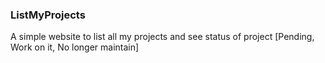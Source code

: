 ### ListMyProjects

A simple website to list all my projects and see status of project [Pending, Work on it, No longer maintain]
